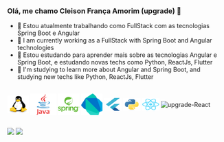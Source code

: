 <!--
**upgradev/upgradev** is a ✨ _special_ ✨ repository because its `README.md` (this file) appears on your GitHub profile.

Here are some ideas to get you started:
-->
### Olá, me chamo Cleison França Amorim (upgrade) 👋

- 🔭 Estou atualmente trabalhando como FullStack com as tecnologias Spring Boot e Angular
- 🔭 I am currently working as a FullStack with Spring Boot and Angular technologies
- 🌱 Estou estudando para aprender mais sobre as tecnologias Angular e Spring Boot, e estudando novas techs como Python, ReactJs, Flutter 
- 🌱 I'm studying to learn more about Angular and Spring Boot, and studying new techs like Python, ReactJs, Flutter 

<div style="display: inline_block"><br>
  <img align="center" alt="upgrade-Linux" height="40" width="50" src="https://raw.githubusercontent.com/devicons/devicon/master/icons/linux/linux-original.svg">
  <img align="center" alt="upgrade-Java" height="50" width="60" src="https://raw.githubusercontent.com/devicons/devicon/master/icons/java/java-original-wordmark.svg">
  <img align="center" alt="upgrade-Spring" height="50" width="50" src="https://raw.githubusercontent.com/devicons/devicon/master/icons/spring/spring-original-wordmark.svg">
   <img align="center" alt="upgrade-Spring" height="50" width="50" src="https://raw.githubusercontent.com/devicons/devicon/master/icons/dart/dart-original.svg">
  <img align="center" alt="upgrade-HTML" height="30" width="40" src="https://raw.githubusercontent.com/devicons/devicon/master/icons/flutter/flutter-original.svg">
   <img align="center" alt="upgrade-React" height="30" width="40" src="https://raw.githubusercontent.com/devicons/devicon/master/icons/python/python-original.svg">
  <img align="center" alt="upgrade-React" height="30" width="40" src="https://raw.githubusercontent.com/devicons/devicon/master/icons/react/react-original.svg">
<img align="center" alt="upgrade-React" height="30" width="40"  src="https://cdn.jsdelivr.net/gh/devicons/devicon/icons/angularjs/angularjs-original.svg" />

 
  
  
  
</div>
  
  ##
  
  <div> 
<a href="https://www.linkedin.com/in/cleisonfrancaamorim" target="_blank"><img src="https://img.shields.io/badge/-LinkedIn-%230077B5?style=for-the-badge&logo=linkedin&logoColor=white" target="_blank"></a> 
  <a href="https://www.instagram.com/cleison.upgrade/" target="_blank"><img src="https://img.shields.io/badge/-Instagram-%23E4405F?style=for-the-badge&logo=instagram&logoColor=white" target="_blank"></a>
  
</div>
